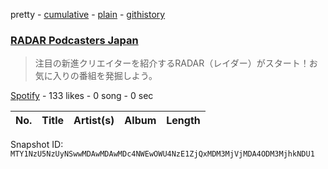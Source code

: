 pretty - [cumulative](/playlists/cumulative/37i9dQZF1DX7ioqEUKqxAm.md) - [plain](/playlists/plain/37i9dQZF1DX7ioqEUKqxAm) - [githistory](https://github.githistory.xyz/mackorone/spotify-playlist-archive/blob/main/playlists/plain/37i9dQZF1DX7ioqEUKqxAm)

### [RADAR Podcasters Japan](https://open.spotify.com/playlist/37i9dQZF1DX7ioqEUKqxAm)

> 注目の新進クリエイターを紹介するRADAR（レイダー）がスタート！お気に入りの番組を発掘しよう。

[Spotify](https://open.spotify.com/user/spotify) - 133 likes - 0 song - 0 sec

| No. | Title | Artist(s) | Album | Length |
|---|---|---|---|---|

Snapshot ID: `MTY1NzU5NzUyNSwwMDAwMDAwMDc4NWEwOWU4NzE1ZjQxMDM3MjVjMDA4ODM3MjhkNDU1`
